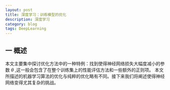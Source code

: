 ```yaml
---
layout: post
title: 深度学习：训练模型的优化
description: 深度学习
category: blog
tags: DeepLearning
---
```


## 一 概述

本文主要集中探讨优化方法中的一种特例：找到使得神经网络损失大幅度减小的参数 $\theta$ ,这一般会包含了在整个训练集上的性能评估方法和一些额外的正则项。
本文所描述的机器学习算法的优化与纯粹的优化略有不同。接下来我们将阐述使得神经网络变得尤其复杂的挑战。
